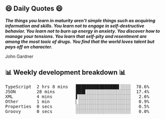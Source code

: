 ## 😄 Daily Quotes 😄

_**The things you learn in maturity aren't simple things such as acquiring information and skills. You learn not to engage in self-destructive behavior. You learn not to burn up energy in anxiety. You discover how to manage your tensions. You learn that self-pity and resentment are among the most toxic of drugs. You find that the world loves talent but pays off on character.**_

John Gardner



## 📊 Weekly development breakdown 📊

<pre>TypeScript  2 hrs 8 mins   ████████████████▌░░░░  78.6%
JSON        28 mins        ███▋░░░░░░░░░░░░░░░░░  17.4%
XML         4 mins         ▌░░░░░░░░░░░░░░░░░░░░   2.6%
Other       1 min          ▏░░░░░░░░░░░░░░░░░░░░   0.9%
Properties  0 secs         ░░░░░░░░░░░░░░░░░░░░░   0.5%
Groovy      0 secs         ░░░░░░░░░░░░░░░░░░░░░   0.0%</pre>